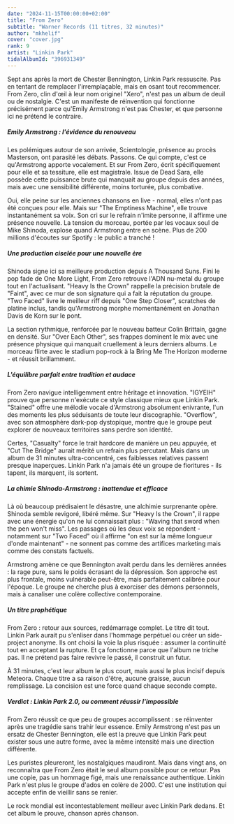 ```yaml
---
date: "2024-11-15T00:00:00+02:00"
title: "From Zero"
subtitle: "Warner Records (11 titres, 32 minutes)"
author: "mkhelif"
cover: "cover.jpg"
rank: 9
artist: "Linkin Park"
tidalAlbumId: "396931349"
---
```


Sept ans après la mort de Chester Bennington, Linkin Park ressuscite. Pas en tentant de remplacer l'irremplaçable, mais
en osant tout recommencer. From Zero, clin d'œil à leur nom originel "Xero", n'est pas un album de deuil ou de
nostalgie. C'est un manifeste de réinvention qui fonctionne précisément parce qu'Emily Armstrong n'est pas Chester, et
que personne ici ne prétend le contraire.


##### Emily Armstrong : l'évidence du renouveau

Les polémiques autour de son arrivée, Scientologie, présence au procès Masterson, ont parasité les débats. Passons. Ce
qui compte, c'est ce qu'Armstrong apporte vocalement. Et sur From Zero, écrit spécifiquement pour elle et sa
tessiture, elle est magistrale. Issue de Dead Sara, elle possède cette puissance brute qui manquait au groupe depuis des
années, mais avec une sensibilité différente, moins torturée, plus combative.

Oui, elle peine sur les anciennes chansons en live - normal, elles n'ont pas été conçues pour elle. Mais sur "The
Emptiness Machine", elle trouve instantanément sa voix. Son cri sur le refrain n'imite personne, il affirme une présence
nouvelle. La tension du morceau, portée par les vocaux soul de Mike Shinoda, explose quand Armstrong entre en scène.
Plus de 200 millions d'écoutes sur Spotify : le public a tranché !


##### Une production ciselée pour une nouvelle ère

Shinoda signe ici sa meilleure production depuis A Thousand Suns. Fini le pop fade de One More Light, From Zero
retrouve l'ADN nu-metal du groupe tout en l'actualisant. "Heavy Is the Crown" rappelle la précision brutale de "Faint",
avec ce mur de son signature qui a fait la réputation du groupe. "Two Faced" livre le meilleur riff depuis "One Step
Closer", scratches de platine inclus, tandis qu'Armstrong morphe momentanément en Jonathan Davis de Korn sur le pont.

La section rythmique, renforcée par le nouveau batteur Colin Brittain, gagne en densité. Sur "Over Each Other", ses
frappes dominent le mix avec une présence physique qui manquait cruellement à leurs derniers albums. Le morceau flirte
avec le stadium pop-rock à la Bring Me The Horizon moderne - et réussit brillamment.


##### L'équilibre parfait entre tradition et audace

From Zero navigue intelligemment entre héritage et innovation. "IGYEIH" prouve que personne n'exécute ce style
classique mieux que Linkin Park. "Stained" offre une mélodie vocale d'Armstrong absolument enivrante, l'un des moments
les plus séduisants de toute leur discographie. "Overflow", avec son atmosphère dark-pop dystopique, montre que le
groupe peut explorer de nouveaux territoires sans perdre son identité.

Certes, "Casualty" force le trait hardcore de manière un peu appuyée, et "Cut The Bridge" aurait mérité un refrain plus
percutant. Mais dans un album de 31 minutes ultra-concentré, ces faiblesses relatives passent presque inaperçues. Linkin
Park n'a jamais été un groupe de fioritures - ils tapent, ils marquent, ils sortent.


##### La chimie Shinoda-Armstrong : inattendue et efficace

Là où beaucoup prédisaient le désastre, une alchimie surprenante opère. Shinoda semble revigoré, libéré même. Sur "Heavy
Is the Crown", il rappe avec une énergie qu'on ne lui connaissait plus : "Waving that sword when the pen won't miss".
Les passages où les deux voix se répondent - notamment sur "Two Faced" où il affirme "on est sur la même longueur d'onde
maintenant" - ne sonnent pas comme des artifices marketing mais comme des constats factuels.

Armstrong amène ce que Bennington avait perdu dans les dernières années : la rage pure, sans le poids écrasant de la
dépression. Son approche est plus frontale, moins vulnérable peut-être, mais parfaitement calibrée pour l'époque. Le
groupe ne cherche plus à exorciser des démons personnels, mais à canaliser une colère collective contemporaine.


##### Un titre prophétique

From Zero : retour aux sources, redémarrage complet. Le titre dit tout. Linkin Park aurait pu s'enliser dans l'hommage
perpétuel ou créer un side-project anonyme. Ils ont choisi la voie la plus risquée : assumer la continuité tout en
acceptant la rupture. Et ça fonctionne parce que l'album ne triche pas. Il ne prétend pas faire revivre le passé, il
construit un futur.

À 31 minutes, c'est leur album le plus court, mais aussi le plus incisif depuis Meteora. Chaque titre a sa raison
d'être, aucune graisse, aucun remplissage. La concision est une force quand chaque seconde compte.


##### Verdict : Linkin Park 2.0, ou comment réussir l'impossible

From Zero réussit ce que peu de groupes accomplissent : se réinventer après une tragédie sans trahir leur essence.
Emily Armstrong n'est pas un ersatz de Chester Bennington, elle est la preuve que Linkin Park peut exister sous une
autre forme, avec la même intensité mais une direction différente.

Les puristes pleureront, les nostalgiques maudiront. Mais dans vingt ans, on reconnaîtra que From Zero était le seul
album possible pour ce retour. Pas une copie, pas un hommage figé, mais une renaissance authentique. Linkin Park n'est
plus le groupe d'ados en colère de 2000. C'est une institution qui accepte enfin de vieillir sans se renier.

Le rock mondial est incontestablement meilleur avec Linkin Park dedans. Et cet album le prouve, chanson après chanson.
